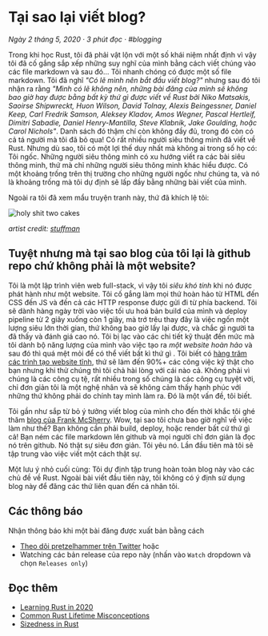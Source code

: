 # Tại sao lại viết blog?

_Ngày 2 tháng 5, 2020 · 3 phút đọc · #blogging_

Trong khi học Rust, tôi đã phải vật lộn với một số khái niệm nhất định vì vậy tôi đã cố gắng sắp xếp những suy nghĩ của mình bằng cách viết chúng vào các file markdown và sau đó... Tôi nhanh chóng có được một số file markdown. Tôi đã nghĩ _"Có lẽ mình nên bắt đầu viết blog?"_ nhưng sau đó tôi nhận ra rằng _"Mình có lẽ không nên, những bài đăng của mình sẽ không bao giờ hay được bằng bất kỳ thứ gì được viết về Rust bởi Niko Matsakis, Saoirse Shipwreckt, Huon Wilson, David Tolnay, Alexis Beingessner, Daniel Keep, Carl Fredrik Samson, Aleksey Kladov, Amos Wegner, Pascal Hertleif, Dimitri Sabadie, Daniel Henry-Mantilla, Steve Klabnik, Jake Goulding, hoặc Carol Nichols"_. Danh sách đó thậm chí còn không đầy đủ, trong đó còn có cả tá người mà tôi đã bỏ qua! Có rất nhiều người siêu thông minh đã viết về Rust. Nhưng dù sao, tôi có một lợi thế duy nhất mà không ai trong số họ có: Tôi ngốc. Những người siêu thông minh có xu hướng viết ra các bài siêu thông minh, thứ mà chỉ những người siêu thông minh khác hiểu được. Có một khoảng trống trên thị trường cho những người ngốc như chúng ta, và nó là khoảng trống mà tôi dự định sẽ lấp đầy bằng những bài viết của mình.

Ngoài ra tôi đã xem mẩu truyện tranh này, thứ đã khích lệ tôi:

![holy shit two cakes](../../assets/holy-shit-two-cakes.png)

_artist credit: [stuffman](https://stuffman.tumblr.com/)_



## Tuyệt nhưng mà tại sao blog của tôi lại là github repo chứ không phải là một website?

Tôi là một lập trình viên web full-stack, vì vậy tôi _siêu khó tính_ khi nó được phát hành như một website. Tôi cố gắng làm mọi thứ hoàn hảo từ HTML đến CSS đến JS và đến cả các HTTP response được gửi đi từ phía backend. Tôi sẽ dành hàng ngày trời vào việc tối ưu hoá bản build của mình và deploy pipeline từ 2 giây xuống còn 1 giây, mà trớ trêu thay đây là việc ngốn một lượng siêu lớn thời gian, thứ không bao giờ lấy lại được, và chắc gì người ta đã thấy và đánh giá cao nó. Tôi bị lạc vào các chi tiết kỹ thuật đến mức mà tôi dành bộ năng lượng của mình vào việc tạo ra _một website hoàn hảo_ và sau đó thì quá mệt mỏi để có thể viết bất kì thứ gì . Tôi biết có [hàng trăm các trình tạo website tĩnh](https://www.staticgen.com/), thứ sẽ làm đến 90%+ các công việc kỹ thật cho bạn nhưng khi thử chúng thì tôi chả hài lòng với cái nào cả. Không phải vì chúng là các công cụ tệ, rất nhiều trong số chúng là các công cụ tuyệt vời, chỉ đơn giản tôi là một nghệ nhân và sẽ không cảm thấy hạnh phúc với những thứ không phải do chính tay mình làm ra. Đó là một vấn đề, tôi biết.

Tôi gần như sắp từ bỏ ý tưởng viết blog của mình cho đến thời khắc tôi ghé thăm [blog của Frank McSherry](https://github.com/frankmcsherry/blog). Wow, tại sao tôi chưa bao giờ nghĩ về việc làm như thế? Bạn không cần phải build, deploy, hoặc render bất cứ thứ gì cả! Bạn ném các file markdown lên github và mọi người chỉ đơn giản là đọc nó trên github. Nó thật sự siêu đơn giản. Tôi yêu nó. Lần đầu tiên mà tôi sẽ tập trung vào việc viết một cách thật sự.

Một lưu ý nhỏ cuối cùng: Tôi dự định tập trung hoàn toàn blog này vào các chủ đề về Rust. Ngoài bài viết đầu tiên này, tôi không có ý định sử dụng blog này để đăng các thứ liên quan đến cá nhân tôi.



## Các thông báo

Nhận thông báo khi một bài đăng được xuất bản bằng cách
- [Theo dõi pretzelhammer trên Twitter](https://twitter.com/pretzelhammer) hoặc
- Watching các bản release của repo này (nhấn vào `Watch` dropdown và chọn `Releases only`)



## Đọc thêm

- [Learning Rust in 2020](./learning-rust-in-2020.md)
- [Common Rust Lifetime Misconceptions](./common-rust-lifetime-misconceptions.md)
- [Sizedness in Rust](./sizedness-in-rust.md)
